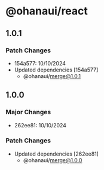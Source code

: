 # @ohanaui/react

## 1.0.1

### Patch Changes

- 154a577: 10/10/2024
- Updated dependencies [154a577]
  - @ohanaui/merge@1.0.1

## 1.0.0

### Major Changes

- 262ee81: 10/10/2024

### Patch Changes

- Updated dependencies [262ee81]
  - @ohanaui/merge@1.0.0
